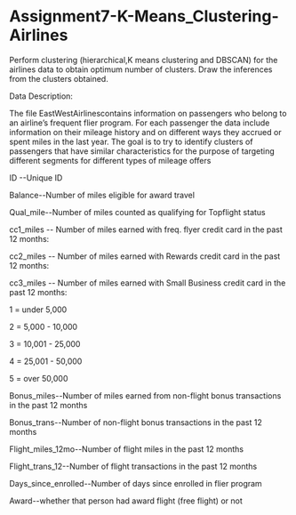 # Assignment7-K-Means_Clustering-Airlines
Perform clustering (hierarchical,K means clustering and DBSCAN) for the airlines data to obtain optimum number of clusters.  Draw the inferences from the clusters obtained.  

Data Description:   

The file EastWestAirlinescontains information on passengers who belong to an airline’s frequent flier program. For each passenger the data include information on their mileage history and on different ways they accrued or spent miles in the last year. The goal is to try to identify clusters of passengers that have similar characteristics for the purpose of targeting different segments for different types of mileage offers  

ID --Unique ID  

Balance--Number of miles eligible for award travel  

Qual_mile--Number of miles counted as qualifying for Topflight status  

cc1_miles -- Number of miles earned with freq. flyer credit card in the past 12 months: 

cc2_miles -- Number of miles earned with Rewards credit card in the past 12 months: 

cc3_miles -- Number of miles earned with Small Business credit card in the past 12 months:  


1 = under 5,000 

2 = 5,000 - 10,000 

3 = 10,001 - 25,000 

4 = 25,001 - 50,000 

5 = over 50,000  


Bonus_miles--Number of miles earned from non-flight bonus transactions in the past 12 months  

Bonus_trans--Number of non-flight bonus transactions in the past 12 months  

Flight_miles_12mo--Number of flight miles in the past 12 months 

Flight_trans_12--Number of flight transactions in the past 12 months  

Days_since_enrolled--Number of days since enrolled in flier program  

Award--whether that person had award flight (free flight) or not   
